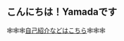 ## こんにちは！Yamadaです
🕸️🕸️🕸️[自己紹介などはこちら](https://yamada3-1990.github.io/yamada3page/)🕸️🕸️🕸️

<!-- ![](https://github-readme-stats.vercel.app/api/top-langs/?username=yamada3-1990&hide_border=true) -->
